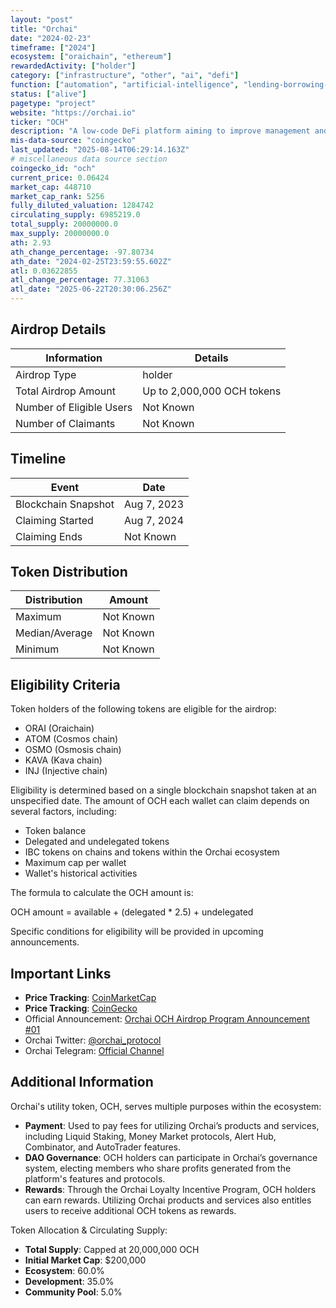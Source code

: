 ```yaml
---
layout: "post"
title: "Orchai"
date: "2024-02-23"
timeframe: ["2024"]
ecosystem: ["oraichain", "ethereum"]
rewardedActivity: ["holder"]
category: ["infrastructure", "other", "ai", "defi"]
function: ["automation", "artificial-intelligence", "lending-borrowing-protocols", "integration", "decentralized-finance"]
status: ["alive"]
pagetype: "project"
website: "https://orchai.io"
ticker: "OCH"
description: "A low-code DeFi platform aiming to improve management and investing strategies while optimizing asset flow with AI-powered protocols and features."
mis-data-source: "coingecko"
last_updated: "2025-08-14T06:29:14.163Z"
# miscellaneous data source section
coingecko_id: "och"
current_price: 0.06424
market_cap: 448710
market_cap_rank: 5256
fully_diluted_valuation: 1284742
circulating_supply: 6985219.0
total_supply: 20000000.0
max_supply: 20000000.0
ath: 2.93
ath_change_percentage: -97.80734
ath_date: "2024-02-25T23:59:55.602Z"
atl: 0.03622855
atl_change_percentage: 77.31063
atl_date: "2025-06-22T20:30:06.256Z"
---
```


## Airdrop Details

| Information              | Details                    |
| ------------------------ | -------------------------- |
| Airdrop Type             | holder                     |
| Total Airdrop Amount     | Up to 2,000,000 OCH tokens |
| Number of Eligible Users | Not Known                  |
| Number of Claimants      | Not Known                  |

## Timeline

| Event               | Date        |
| ------------------- | ----------- |
| Blockchain Snapshot | Aug 7, 2023 |
| Claiming Started    | Aug 7, 2024 |
| Claiming Ends       | Not Known   |

## Token Distribution

| Distribution   | Amount    |
| -------------- | --------- |
| Maximum        | Not Known |
| Median/Average | Not Known |
| Minimum        | Not Known |

## Eligibility Criteria

Token holders of the following tokens are eligible for the airdrop:

- ORAI (Oraichain)
- ATOM (Cosmos chain)
- OSMO (Osmosis chain)
- KAVA (Kava chain)
- INJ (Injective chain)

Eligibility is determined based on a single blockchain snapshot taken at an unspecified date. The amount of OCH each wallet can claim depends on several factors, including:

- Token balance
- Delegated and undelegated tokens
- IBC tokens on chains and tokens within the Orchai ecosystem
- Maximum cap per wallet
- Wallet's historical activities

The formula to calculate the OCH amount is:

OCH amount = available + (delegated \* 2.5) + undelegated

Specific conditions for eligibility will be provided in upcoming announcements.

## Important Links

- **Price Tracking**: [CoinMarketCap](https://coinmarketcap.com/currencies/och)
- **Price Tracking**: [CoinGecko](https://www.coingecko.com/en/coins/och)
- Official Announcement: [Orchai OCH Airdrop Program Announcement #01](https://blog.orchai.io/orchai-och-airdrop-program-announcement-01-overall-information-2cdea3e11c96)
- Orchai Twitter: [@orchai_protocol](https://twitter.com/orchai_protocol)
- Orchai Telegram: [Official Channel](https://t.me/orchai_official)

## Additional Information

Orchai's utility token, OCH, serves multiple purposes within the ecosystem:

- **Payment**: Used to pay fees for utilizing Orchai’s products and services, including Liquid Staking, Money Market protocols, Alert Hub, Combinator, and AutoTrader features.
- **DAO Governance**: OCH holders can participate in Orchai’s governance system, electing members who share profits generated from the platform's features and protocols.
- **Rewards**: Through the Orchai Loyalty Incentive Program, OCH holders can earn rewards. Utilizing Orchai products and services also entitles users to receive additional OCH tokens as rewards.

Token Allocation & Circulating Supply:

- **Total Supply**: Capped at 20,000,000 OCH
- **Initial Market Cap**: $200,000
- **Ecosystem**: 60.0%
- **Development**: 35.0%
- **Community Pool**: 5.0%